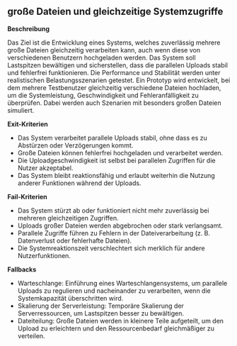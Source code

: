 ## große Dateien und gleichzeitige Systemzugriffe

**Beschreibung**

Das Ziel ist die Entwicklung eines Systems, welches zuverlässig mehrere große Dateien gleichzeitig verarbeiten kann, auch wenn diese von verschiedenen Benutzern hochgeladen werden. Das System soll Lastspitzen bewältigen und sicherstellen, dass die parallelen Uploads stabil und fehlerfrei funktionieren. Die Performance und Stabilität werden unter realistischen Belastungsszenarien getestet.
Ein Prototyp wird entwickelt, bei dem mehrere Testbenutzer gleichzeitig verschiedene Dateien hochladen, um die Systemleistung, Geschwindigkeit und Fehleranfälligkeit zu überprüfen. Dabei werden auch Szenarien mit besonders großen Dateien simuliert.

**Exit-Kriterien**
* Das System verarbeitet parallele Uploads stabil, ohne dass es zu Abstürzen oder Verzögerungen kommt.
* Große Dateien können fehlerfrei hochgeladen und verarbeitet werden.
* Die Uploadgeschwindigkeit ist selbst bei parallelen Zugriffen für die Nutzer akzeptabel.
* Das System bleibt reaktionsfähig und erlaubt weiterhin die Nutzung anderer Funktionen während der Uploads.

**Fail-Kriterien**
* Das System stürzt ab oder funktioniert nicht mehr zuverlässig bei mehreren gleichzeitigen Zugriffen.
* Uploads großer Dateien werden abgebrochen oder stark verlangsamt.
* Parallele Zugriffe führen zu Fehlern in der Dateiverarbeitung (z. B. Datenverlust oder fehlerhafte Dateien).
* Die Systemreaktionszeit verschlechtert sich merklich für andere Nutzerfunktionen.

**Fallbacks**
* Warteschlange: Einführung eines Warteschlangensystems, um parallele Uploads zu regulieren und nacheinander zu verarbeiten, wenn die Systemkapazität überschritten wird.
* Skalierung der Serverleistung: Temporäre Skalierung der Serverressourcen, um Lastspitzen besser zu bewältigen.
* Dateiteilung: Große Dateien werden in kleinere Teile aufgeteilt, um den Upload zu erleichtern und den Ressourcenbedarf gleichmäßiger zu verteilen.